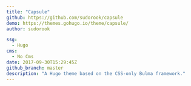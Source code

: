 ```yaml
---
title: "Capsule"
github: https://github.com/sudorook/capsule
demo: https://themes.gohugo.io/theme/capsule/
author: sudorook

ssg:
  - Hugo
cms:
  - No Cms
date: 2017-09-30T15:29:45Z
github_branch: master
description: "A Hugo theme based on the CSS-only Bulma framework."
---
```

